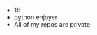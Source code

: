 - 16
- python enjoyer
- All of my repos are private

<!---
potatko/potatko is a ✨ special ✨ repository because its `README.md` (this file) appears on your GitHub profile.
You can click the Preview link to take a look at your changes.
--->
